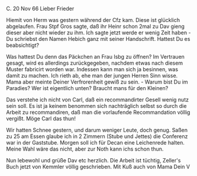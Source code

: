  C. 20 Nov 66
Lieber Frieder

Hiemit von Herm was gestern während der Cfz kam. Diese ist glücklich abgelaufen. Frau Stpf Gros sagte, daß ihr Heinr schon 2mal zu Dav gieng dieser aber nicht wieder zu ihm. Ich sagte jetzt werde er wenig Zeit haben - Du schriebst den Namen Hebich ganz mit seiner Handschrift. Hattest Du es beabsichtigt?

Was hattest Du denn das Päckchen an Frau Isbg zu öffnen? Im Vertrauen gesagt, wird es allerdings zurückgegeben, nachdem etwas nach diesem Muster fabricirt worden war. Indessen kann man sich ja besinnen, was damit zu machen. Ich rieth ab, ehe man der jungen Herren Sinn wisse. Mama aber meinte Deiner Verfrorenheit gewiß zu sein. - Warum bist Du im Paradies? Wer ist eigentlich unten? Braucht mans für den Kleinen?

Das verstehe ich nicht von Carl, daß ein recommandirter Gesell wenig nutz sein soll. Es ist ja keinem benommen sich nachträglich selbst so durch die Arbeit zu recommandiren, daß man die vorlaufende Recommandation völlig vergißt. Möge Carl das thun!

Wir hatten Schnee gestern, und darum weniger Leute, doch genug. Saßen zu 25 am Essen glaube ich in 2 Zimmern (Stube und Jettes) die Conferenz war in der Gaststube. Morgen soll ich für Decan eine Leichenrede halten. Meine Wahl wäre das nicht, aber zur Noth kann ichs schon thun.

Nun lebewohl und grüße Dav etc herzlich. Die Arbeit ist tüchtig, Zeller's Buch jetzt von Kemmler völlig geschrieben. Mit Kuß auch von Mama  Dein V
